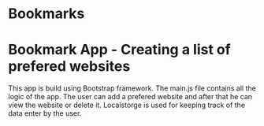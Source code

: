 # Bookmarks
# Bookmark App - Creating a list of prefered websites
This app is build using Bootstrap framework. The main.js file contains all the logic of the app. 
The user can add a prefered website and after that he can view the website or delete it. Localstorge 
is used for keeping track of the data enter by the user.
